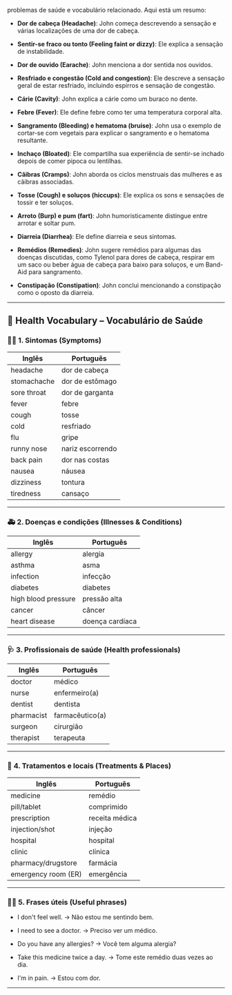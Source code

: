 
problemas de saúde e vocabulário relacionado. Aqui está um resumo:

- **Dor de cabeça (Headache)**: John começa descrevendo a sensação e várias localizações de uma dor de cabeça.
    
- **Sentir-se fraco ou tonto (Feeling faint or dizzy)**: Ele explica a sensação de instabilidade.
    
- **Dor de ouvido (Earache)**: John menciona a dor sentida nos ouvidos.
    
- **Resfriado e congestão (Cold and congestion)**: Ele descreve a sensação geral de estar resfriado, incluindo espirros e sensação de congestão.
    
- **Cárie (Cavity)**: John explica a cárie como um buraco no dente.
    
- **Febre (Fever)**: Ele define febre como ter uma temperatura corporal alta.
    
- **Sangramento (Bleeding) e hematoma (bruise)**: John usa o exemplo de cortar-se com vegetais para explicar o sangramento e o hematoma resultante.
    
- **Inchaço (Bloated)**: Ele compartilha sua experiência de sentir-se inchado depois de comer pipoca ou lentilhas.
    
- **Cãibras (Cramps)**: John aborda os ciclos menstruais das mulheres e as cãibras associadas.
    
- **Tosse (Cough) e soluços (hiccups)**: Ele explica os sons e sensações de tossir e ter soluços.
    
- **Arroto (Burp) e pum (fart)**: John humoristicamente distingue entre arrotar e soltar pum.
    
- **Diarreia (Diarrhea)**: Ele define diarreia e seus sintomas.
    
- **Remédios (Remedies)**: John sugere remédios para algumas das doenças discutidas, como Tylenol para dores de cabeça, respirar em um saco ou beber água de cabeça para baixo para soluços, e um Band-Aid para sangramento.
    
- **Constipação (Constipation)**: John conclui mencionando a constipação como o oposto da diarreia.

---

## 🏥 **Health Vocabulary – Vocabulário de Saúde**

### 🧍‍♀️ **1. Sintomas (Symptoms)**

|Inglês|Português|
|---|---|
|headache|dor de cabeça|
|stomachache|dor de estômago|
|sore throat|dor de garganta|
|fever|febre|
|cough|tosse|
|cold|resfriado|
|flu|gripe|
|runny nose|nariz escorrendo|
|back pain|dor nas costas|
|nausea|náusea|
|dizziness|tontura|
|tiredness|cansaço|

---

### 🚑 **2. Doenças e condições (Illnesses & Conditions)**

|Inglês|Português|
|---|---|
|allergy|alergia|
|asthma|asma|
|infection|infecção|
|diabetes|diabetes|
|high blood pressure|pressão alta|
|cancer|câncer|
|heart disease|doença cardíaca|

---

### 🩺 **3. Profissionais de saúde (Health professionals)**

|Inglês|Português|
|---|---|
|doctor|médico|
|nurse|enfermeiro(a)|
|dentist|dentista|
|pharmacist|farmacêutico(a)|
|surgeon|cirurgião|
|therapist|terapeuta|

---

### 💊 **4. Tratamentos e locais (Treatments & Places)**

|Inglês|Português|
|---|---|
|medicine|remédio|
|pill/tablet|comprimido|
|prescription|receita médica|
|injection/shot|injeção|
|hospital|hospital|
|clinic|clínica|
|pharmacy/drugstore|farmácia|
|emergency room (ER)|emergência|

---

### 👨‍⚕️ **5. Frases úteis (Useful phrases)**

- I don't feel well. → Não estou me sentindo bem.
    
- I need to see a doctor. → Preciso ver um médico.
    
- Do you have any allergies? → Você tem alguma alergia?
    
- Take this medicine twice a day. → Tome este remédio duas vezes ao dia.
    
- I'm in pain. → Estou com dor.
    

---
